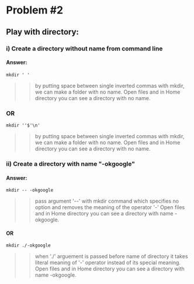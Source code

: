 # Problem #2
## Play with directory: 

### i) Create a directory without name from command line
#### Answer: 
```
mkdir ' '
```
>> by putting space between single inverted commas with mkdir, we can make a folder with no name.
>> Open files and in Home directory you can see a directory with no name.
### OR
```
mkdir ''$'\n'
```
>> by putting space between single inverted commas with mkdir, we can make a folder with no name.
>> Open files and in Home directory you can see a directory with no name.


### ii) Create a directory with name "-okgoogle"
#### Answer:
```
mkdir -- -okgoogle 
```
>> pass argument '--' with mkdir command which specifies no option and removes the meaning of the operator '-' 
>> Open files and in Home directory you can see a directory with name -okgoogle.
#### OR
```
mkdir ./-okgoogle
```
>> when './' arguement is passed before name of directory it takes literal meaning of '-' operator instead of its special meaning.
>> Open files and in Home directory you can see a directory with name -okgoogle.
